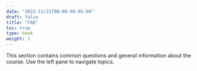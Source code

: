 ```yaml
---
date: "2023-11/21T00:00:00-05:00"
draft: false
title: "FAQ"
toc: true
type: book
weight: 1
---
```


This section contains common questions and general information about the course. Use the left pane to navigate topics. 